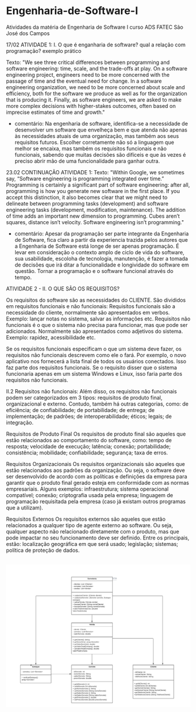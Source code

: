 # Engenharia-de-Software-I
Atividades da matéria de Engenharia de Software I curso ADS FATEC São José dos Campos

17/02 ATIVIDADE 1:
I. O que é enganharia de software?
qual a relação com programação?
exemplo prático

Texto: "We see three critical differences between programming and software engineering: time, scale, and the trade-offs at play.   On a software engineering project, engineers need to be more concerned with the passage of time and the eventual need for change. In a software engineering organization, we need to be more concerned about scale and efficiency, both for the software we produce as well as for the organization that is producing it. Finally, as software engineers, we are asked to make more complex decisions with higher-stakes outcomes, often based on imprecise estimates of time and growth."

- comentário: Na engenharia de software, identifica-se a necessidade de desenvolver um software que envelheça bem e que atenda não apenas às necessidades atuais de uma organização, mas também aos seus requisitos futuros. Escolher corretamente não só a linguagem que melhor se encaixa, mas também os requisitos funcionais e não funcionais, sabendo que muitas decisões são difíceis e que às vezes é preciso abrir mão de uma funcionalidade para ganhar outra.

23.02 CONTINUAÇÃO ATIVIDADE 1:
Texto: "Within Google, we sometimes say, “Software engineering is programming integrated over time.” Programming  is certainly a significant part of software engineering: after all, programming is how you generate new software in the first place. If you accept this distinction, it also becomes clear that we might need to delineate between programming tasks (development) and software engineering tasks (development, modification, maintenance). The addition of time adds an important new dimension to programming. Cubes aren’t squares, distance isn’t velocity. Software engineering isn’t programming."

- comentário: Apesar da programação ser parte integrante da Engenharia de Software, fica claro a partir da experiencia trazida pelos autores que a Engenharia de Software está longe de ser apenas programação. É levar em consideração o contexto amplo de ciclo de vida do software, sua usabilidade, escoloha de tecnologia, manutenção, é fazer a tomada de decisões que irá ditar a funcionalidade e longividade do software em questão. Tornar a programação e o software funcional através do tempo.


ATIVIDADE 2 - II. O QUE SÃO OS REQUISITOS? 

Os requisitos do software são as necessidades do CLIENTE. 
São divididos em requisitos funcionais e não funcionais: 
Requisitos funcionais são a necessidade do cliente, normalmente são apresentados em verbos. Exemplo: lançar notas no sistema, salvar as informações etc. 
Requisitos não funcionais é o que o sistema não precisa para funcionar, mas que pode ser adicionados. Normalmente são apresentados como adjetivos do sistema. Exemplo: rapidez, acessibilidade etc. 

 Se os requisitos funcionais especificam o que um sistema deve fazer, os requisitos não funcionais descrevem como ele o fará. Por exemplo, o novo aplicativo nos fornecerá a lista final de todos os usuários conectados. Isso faz parte dos requisitos funcionais. Se o requisito disser que o sistema funcionaria apenas em um sistema Windows e Linux, isso faria parte dos requisitos não funcionais. 

 II.2 Requisitos não funcionais: Além disso, os requisitos não funcionais podem ser categorizados em 3 tipos: requisitos de produto final, organizacional e externo. Contudo, também há outras categorias, como:
de eficiência;
de confiabilidade;
de portabilidade;
de entrega;
de implementação;
de padrões;
de interoperabilidade;
éticos;
legais;
de integração.

Requisitos de Produto Final
Os requisitos de produto final são aqueles que estão relacionados ao comportamento do software, como:
tempo de resposta;
velocidade de execução;
latência;
conexão;
portabilidade;
consistência;
mobilidade;
confiabilidade;
segurança;
taxa de erros.

Requisitos Organizacionais
Os requisitos organizacionais são aqueles que estão relacionados aos padrões da organização. Ou seja, o software deve ser desenvolvido de acordo com as políticas e definições da empresa para garantir que o produto final gerado esteja em conformidade com as normas empresariais. Alguns exemplos:
infraestrutura;
sistema operacional compatível;
conexão;
criptografia usada pela empresa;
linguagem de programação requisitada pela empresa (caso já existam outros programas que a utilizam).

Requisitos Externos
Os requisitos externos são aqueles que estão relacionados a qualquer tipo de agente externo ao software. Ou seja, qualquer aspecto não relacionado diretamente com o produto, mas que pode impactar no seu funcionamento deve ser definido. Entre os principais, estão:
localização geográfica em que será usado;
legislação;
sistemas;
política de proteção de dados.

<br>
<img src = "https://github.com/alicearocha/Engenharia-de-Software-I/blob/main/img/Diagrama%20UML%20Sorveteria%20-%20Classe%20UML.png" alt="Diagrama de Classe Sorveteria"/>
